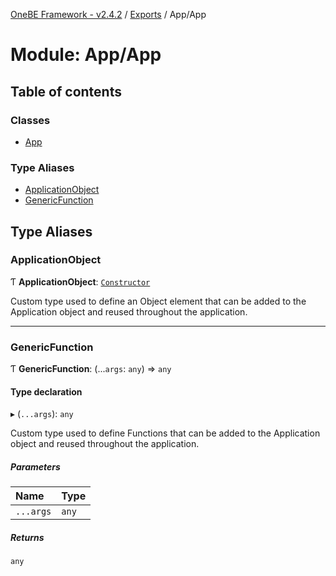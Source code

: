 [OneBE Framework - v2.4.2](../README.md) / [Exports](../modules.md) / App/App

# Module: App/App

## Table of contents

### Classes

- [App](../classes/App_App.App.md)

### Type Aliases

- [ApplicationObject](App_App.md#applicationobject)
- [GenericFunction](App_App.md#genericfunction)

## Type Aliases

### ApplicationObject

Ƭ **ApplicationObject**: [`Constructor`](Documentation_MetadataTypes.md#constructor)

Custom type used to define an Object element that can be added to the
Application object and reused throughout the application.

___

### GenericFunction

Ƭ **GenericFunction**: (...`args`: `any`) => `any`

#### Type declaration

▸ (`...args`): `any`

Custom type used to define Functions that can be added to the Application
object and reused throughout the application.

##### Parameters

| Name | Type |
| :------ | :------ |
| `...args` | `any` |

##### Returns

`any`
